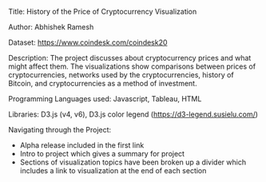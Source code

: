 Title: History of the Price of Cryptocurrency Visualization

Author: Abhishek Ramesh

Dataset: https://www.coindesk.com/coindesk20

Description: The project discusses about cryptocurrency prices and what might affect them. The visualizations show comparisons between prices of cryptocurrencies, networks used by the cryptocurrencies, history of Bitcoin, and cryptocurrencies as a method of investment.

Programming Languages used: Javascript, Tableau, HTML

Libraries: D3.js (v4, v6), D3.js color legend (https://d3-legend.susielu.com/)

Navigating through the Project:
- Alpha release included in the first link
- Intro to project which gives a summary for project
- Sections of visualization topics have been broken up a divider which includes a link to visualization at the end of each section
